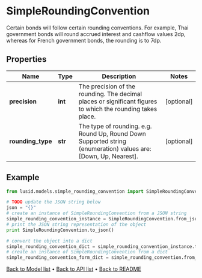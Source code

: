 # SimpleRoundingConvention

Certain bonds will follow certain rounding conventions.  For example, Thai government bonds will round accrued interest and cashflow values 2dp, whereas for  French government bonds, the rounding is to 7dp.

## Properties
Name | Type | Description | Notes
------------ | ------------- | ------------- | -------------
**precision** | **int** | The precision of the rounding. The decimal places or significant figures to which the rounding takes place. | [optional] 
**rounding_type** | **str** | The type of rounding.  e.g. Round Up, Round Down    Supported string (enumeration) values are: [Down, Up, Nearest]. | [optional] 

## Example

```python
from lusid.models.simple_rounding_convention import SimpleRoundingConvention

# TODO update the JSON string below
json = "{}"
# create an instance of SimpleRoundingConvention from a JSON string
simple_rounding_convention_instance = SimpleRoundingConvention.from_json(json)
# print the JSON string representation of the object
print SimpleRoundingConvention.to_json()

# convert the object into a dict
simple_rounding_convention_dict = simple_rounding_convention_instance.to_dict()
# create an instance of SimpleRoundingConvention from a dict
simple_rounding_convention_form_dict = simple_rounding_convention.from_dict(simple_rounding_convention_dict)
```
[Back to Model list](../README.md#documentation-for-models) &#8226; [Back to API list](../README.md#documentation-for-api-endpoints) &#8226; [Back to README](../README.md)


